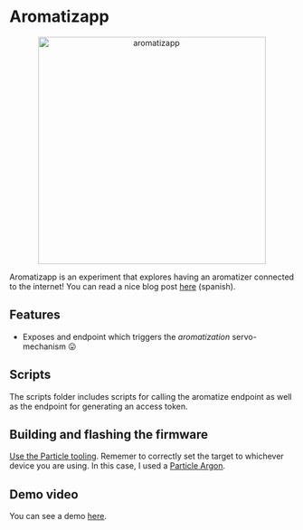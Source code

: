 # Aromatizapp

<p align="center">
  <img width="402" alt="aromatizapp" src="https://user-images.githubusercontent.com/10622989/140662899-a6a0ac63-cd75-4ff9-ada4-47f264992088.png">
</p>

Aromatizapp is an experiment that explores having an aromatizer connected to the internet! You can read a nice blog post [here](https://ramomar.medium.com/aromatizapp-ac97e8b730a8) (spanish).

## Features

- Exposes and endpoint which triggers the _aromatization_ servo-mechanism 😛


## Scripts

The scripts folder includes scripts for calling the aromatize endpoint as well as the endpoint for generating an access token.


## Building and flashing the firmware

[Use the Particle tooling](https://docs.particle.io/tutorials/developer-tools/workbench/). Rememer to correctly set the target to whichever device you are using. In this case, I used a [Particle Argon](https://docs.particle.io/argon/).

## Demo video
You can see a demo [here](https://vimeo.com/643280797).
